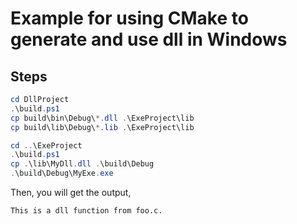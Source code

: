 # Example for using CMake to generate and use dll in Windows

## Steps

```powershell
cd DllProject
.\build.ps1
cp build\bin\Debug\*.dll .\ExeProject\lib
cp build\lib\Debug\*.lib .\ExeProject\lib

cd ..\ExeProject
.\build.ps1
cp .\lib\MyDll.dll .\build\Debug
.\build\Debug\MyExe.exe
```

Then, you will get the output,

```
This is a dll function from foo.c.
```
